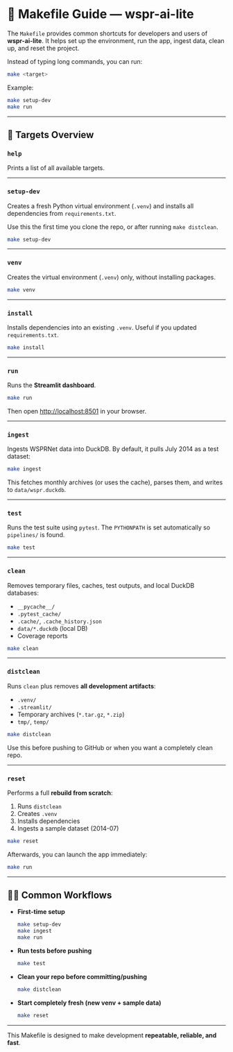 # 📘 Makefile Guide — wspr-ai-lite

The `Makefile` provides common shortcuts for developers and users of **wspr-ai-lite**.
It helps set up the environment, run the app, ingest data, clean up, and reset the project.

Instead of typing long commands, you can run:

```bash
make <target>
```

Example:
```bash
make setup-dev
make run
```

---

## 🔧 Targets Overview

### `help`
Prints a list of all available targets.

---

### `setup-dev`
Creates a fresh Python virtual environment (`.venv`) and installs all dependencies from `requirements.txt`.

Use this the first time you clone the repo, or after running `make distclean`.

```bash
make setup-dev
```

---

### `venv`
Creates the virtual environment (`.venv`) only, without installing packages.

```bash
make venv
```

---

### `install`
Installs dependencies into an existing `.venv`.
Useful if you updated `requirements.txt`.

```bash
make install
```

---

### `run`
Runs the **Streamlit dashboard**.

```bash
make run
```

Then open [http://localhost:8501](http://localhost:8501) in your browser.

---

### `ingest`
Ingests WSPRNet data into DuckDB.
By default, it pulls July 2014 as a test dataset:

```bash
make ingest
```

This fetches monthly archives (or uses the cache), parses them, and writes to `data/wspr.duckdb`.

---

### `test`
Runs the test suite using `pytest`.
The `PYTHONPATH` is set automatically so `pipelines/` is found.

```bash
make test
```

---

### `clean`
Removes temporary files, caches, test outputs, and local DuckDB databases:

- `__pycache__/`
- `.pytest_cache/`
- `.cache/`, `.cache_history.json`
- `data/*.duckdb` (local DB)
- Coverage reports

```bash
make clean
```

---

### `distclean`
Runs `clean` plus removes **all development artifacts**:

- `.venv/`
- `.streamlit/`
- Temporary archives (`*.tar.gz`, `*.zip`)
- `tmp/`, `temp/`

```bash
make distclean
```

Use this before pushing to GitHub or when you want a completely clean repo.

---

### `reset`
Performs a full **rebuild from scratch**:

1. Runs `distclean`
2. Creates `.venv`
3. Installs dependencies
4. Ingests a sample dataset (2014-07)

```bash
make reset
```

Afterwards, you can launch the app immediately:

```bash
make run
```

---

## 🧑‍💻 Common Workflows

- **First-time setup**
  ```bash
  make setup-dev
  make ingest
  make run
  ```

- **Run tests before pushing**
  ```bash
  make test
  ```

- **Clean your repo before committing/pushing**
  ```bash
  make distclean
  ```

- **Start completely fresh (new venv + sample data)**
  ```bash
  make reset
  ```

---

This Makefile is designed to make development **repeatable, reliable, and fast**.
